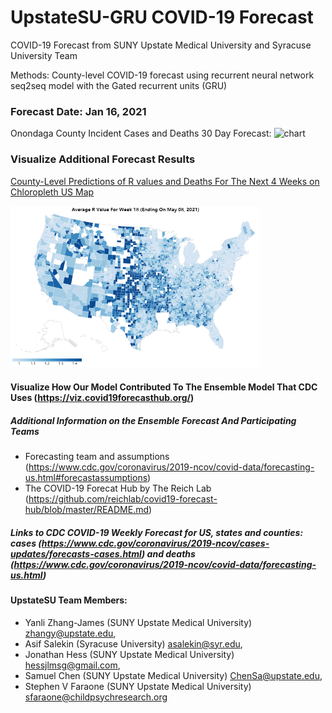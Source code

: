 # UpstateSU-GRU COVID-19 Forecast
COVID-19 Forecast from SUNY Upstate Medical University and Syracuse University Team

Methods: County-level COVID-19 forecast using recurrent neural network seq2seq model with the Gated recurrent units (GRU)

### Forecast Date: Jan 16, 2021
  
  Onondaga County Incident Cases and Deaths 30 Day Forecast:
  <a >
 <img src="https://github.com/ylzhang29/UpstateSU-GRU-Covid/blob/main/Forecast/Onondaga_cases_deaths_30days.jpg" width="850" alt="chart">
</a>

### Visualize Additional Forecast Results

[County-Level Predictions of R values and Deaths For The Next 4 Weeks on Chloropleth US Map](https://ylzhang29.github.io/UpstateSU-GRU-Covid)

[<img src="https://github.com/ylzhang29/UpstateSU-GRU-Covid/blob/main/docs/map-icon.png" width=400>](https://ylzhang29.github.io/UpstateSU-GRU-Covid)




#### Visualize How Our Model Contributed To The Ensemble Model That CDC Uses (https://viz.covid19forecasthub.org/)
   ##### Additional Information on the Ensemble Forecast And Participating Teams 
   * Forecasting team and assumptions (https://www.cdc.gov/coronavirus/2019-ncov/covid-data/forecasting-us.html#forecastassumptions)
   * The COVID-19 Forecat Hub by The Reich Lab (https://github.com/reichlab/covid19-forecast-hub/blob/master/README.md)

##### Links to CDC COVID-19 Weekly Forecast for US, states and counties: cases (https://www.cdc.gov/coronavirus/2019-ncov/cases-updates/forecasts-cases.html) and deaths (https://www.cdc.gov/coronavirus/2019-ncov/covid-data/forecasting-us.html)

#### UpstateSU Team Members: 
  * Yanli Zhang-James (SUNY Upstate Medical University) <zhangy@upstate.edu>, 
  * Asif Salekin (Syracuse University) <asalekin@syr.edu>, 
  * Jonathan Hess (SUNY Upstate Medical University) <hessjlmsg@gmail.com>, 
  * Samuel Chen (SUNY Upstate Medical University) <ChenSa@upstate.edu>, 
  * Stephen V Faraone (SUNY Upstate Medical University) <sfaraone@childpsychresearch.org>


